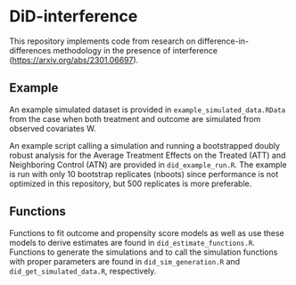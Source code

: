 # DiD-interference
This repository implements code from research on difference-in-differences methodology in the presence of interference (https://arxiv.org/abs/2301.06697).

## Example

An example simulated dataset is provided in `example_simulated_data.RData` from the case when both treatment and outcome are simulated from observed covariates W. 

An example script calling a simulation and running a bootstrapped doubly robust analysis for the Average Treatment Effects on the Treated (ATT) and Neighboring Control (ATN) are provided in `did_example_run.R`. The example is run with only 10 bootstrap replicates (nboots) since performance is not optimized in this repository, but 500 replicates is more preferable.

## Functions

Functions to fit outcome and propensity score models as well as use these models to derive estimates are found in `did_estimate_functions.R`. Functions to generate the simulations and to call the simulation functions with proper parameters are found in `did_sim_generation.R` and `did_get_simulated_data.R`, respectively.
